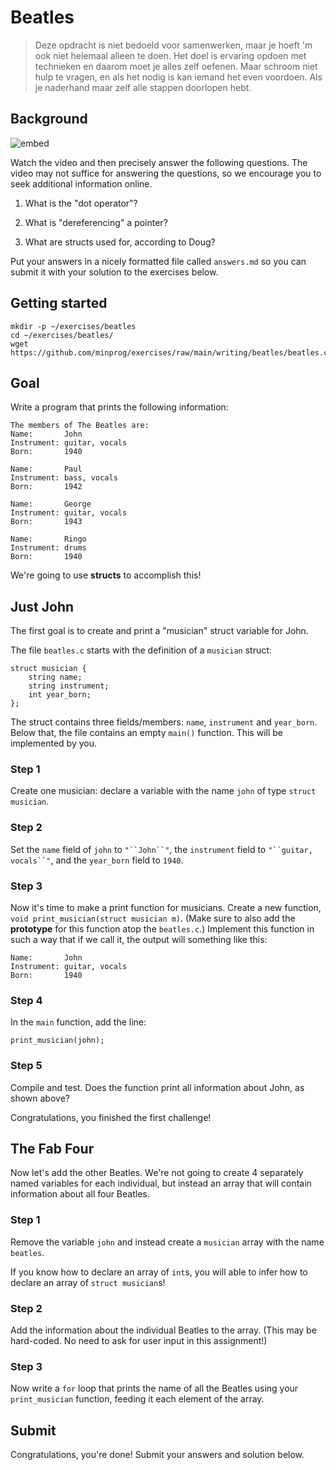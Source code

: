 # Beatles

> Deze opdracht is niet bedoeld voor samenwerken, maar je hoeft 'm ook niet helemaal alleen te doen. Het doel is ervaring opdoen met technieken en daarom moet je alles zelf oefenen. Maar schroom niet hulp te vragen, en als het nodig is kan iemand het even voordoen. Als je naderhand maar zelf alle stappen doorlopen hebt.

## Background

![embed](https://www.youtube.com/embed/E4lb2gkyXr8)

Watch the video and then precisely answer the following questions. The video may not suffice for answering the questions, so we encourage you to seek additional information online.

1. What is the "dot operator"?

2. What is "dereferencing" a pointer?

3. What are structs used for, according to Doug?

Put your answers in a nicely formatted file called `answers.md` so you can submit it with your solution to the exercises below.

## Getting started

    mkdir -p ~/exercises/beatles
    cd ~/exercises/beatles/
    wget https://github.com/minprog/exercises/raw/main/writing/beatles/beatles.c

## Goal

Write a program that prints the following information:

    The members of The Beatles are:
    Name:       John
    Instrument: guitar, vocals
    Born:       1940

    Name:       Paul
    Instrument: bass, vocals
    Born:       1942

    Name:       George
    Instrument: guitar, vocals
    Born:       1943

    Name:       Ringo
    Instrument: drums
    Born:       1940

We're going to use **structs** to accomplish this!

## Just John

The first goal is to create and print a "musician" struct variable for John.

The file `beatles.c` starts with the definition of a `musician` struct:

    struct musician {
        string name;
        string instrument;
        int year_born;
    };

The struct contains three fields/members: `name`, `instrument` and `year_born`. Below that, the file contains an empty `main()` function. This will be implemented by you.

### Step 1

Create one musician: declare a variable with the name `john` of type `struct musician`.

### Step 2

Set the `name` field of `john` to `"``John``"`, the `instrument` field to `"``guitar, vocals``"`, and the `year_born` field to `1940`.

### Step 3

Now it's time to make a print function for musicians. Create a new function, `void print_musician(struct musician m)`. (Make sure to also add the **prototype** for this function atop the `beatles.c`.)
Implement this function in such a way that if we call it, the output will something like this:

    Name:       John
    Instrument: guitar, vocals
    Born:       1940

### Step 4

In the `main` function, add the line:

    print_musician(john);

### Step 5

Compile and test. Does the function print all information about John, as shown above?

Congratulations, you finished the first challenge!

## The Fab Four

Now let's add the other Beatles. We're not going to create 4 separately named variables for each individual, but instead an array that will contain information about all four Beatles.

### Step 1

Remove the variable `john` and instead create a `musician` array with the name `beatles`.

If you know how to declare an array of `int`s, you will able to infer how to declare an array of `struct musician`s!

### Step 2

Add the information about the individual Beatles to the array. (This may be hard-coded. No need to ask for user input in this assignment!)

### Step 3

Now write a `for` loop that prints the name of all the Beatles using your `print_musician` function, feeding it each element of the array.

## Submit

Congratulations, you're done! Submit your answers and solution below.
